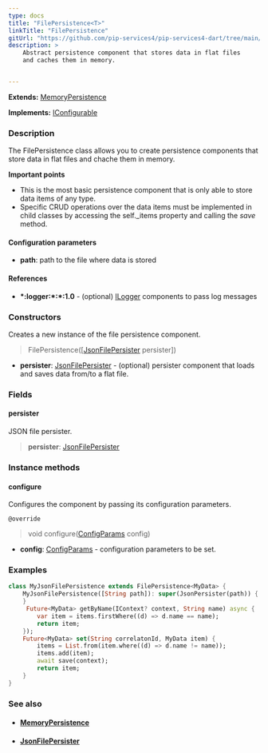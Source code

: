 ```yaml
---
type: docs
title: "FilePersistence<T>"
linkTitle: "FilePersistence"
gitUrl: "https://github.com/pip-services4/pip-services4-dart/tree/main/pip-services4-rpc-dart"
description: >
    Abstract persistence component that stores data in flat files
    and caches them in memory.


---
```


**Extends:** [MemoryPersistence<T>](../memory_persistence)

**Implements:** [IConfigurable](../../../components/config/iconfigurable)

### Description

The FilePersistence class allows you to create persistence components that store data in flat files and chache them in memory.

**Important points**

- This is the most basic persistence component that is only able to store data items of any type. 
- Specific CRUD operations over the data items must be implemented in child classes by accessing the self._items property and calling the *save* method.

#### Configuration parameters
- **path**: path to the file where data is stored

#### References
- **\*:logger:\*:\*:1.0** - (optional) [ILogger](../../../observability/log/ilogger) components to pass log messages



### Constructors
Creates a new instance of the file persistence component.

> FilePersistence([[JsonFilePersister<T>](../json_file_persister) persister])

- **persister**: [JsonFilePersister<T>](../json_file_persister) - (optional) persister component that loads and saves data from/to a flat file.

### Fields

<span class="hide-title-link">

#### persister
JSON file persister.
> **persister**: [JsonFilePersister<T>](../json_file_persister)

</span>


### Instance methods

#### configure
Configures the component by passing its configuration parameters.

`@override`
> void configure([ConfigParams](../../../components/config/config_params) config)

- **config**: [ConfigParams](../../../components/config/config_params) - configuration parameters to be set.

### Examples

```dart
class MyJsonFilePersistence extends FilePersistence<MyData> {
    MyJsonFilePersistence([String path]): super(JsonPersister(path)) {
    }
     Future<MyData> getByName(IContext? context, String name) async {
        var item = items.firstWhere((d) => d.name == name);
        return item;
    });
    Future<MyData> set(String correlatonId, MyData item) {
        items = List.from(item.where((d) => d.name != name));
        items.add(item);
        await save(context);
        return item;
    }
}
```


### See also
- #### [MemoryPersistence](../memory_persistence)
- #### [JsonFilePersister](../json_file_persister)
